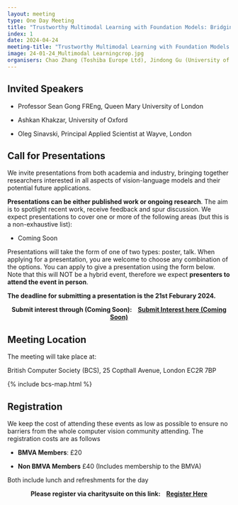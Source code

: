 ```yaml
---
layout: meeting
type: One Day Meeting
title: "Trustworthy Multimodal Learning with Foundation Models: Bridging the Gap between AI Research and Real World Applications. (24th April 2024) "
index: 1
date: 2024-04-24
meeting-title: "Trustworthy Multimodal Learning with Foundation Models: Bridging the Gap between AI Research and Real World Applications"
image: 24-01-24_Multimodal Learningcrop.jpg
organisers: Chao Zhang (Toshiba Europe Ltd), Jindong Gu (University of Oxford), Shitong Sun (Queen Mary University of London)
---
```


## Invited Speakers

* Professor Sean Gong FREng, Queen Mary University of London
 
* Ashkan Khakzar, University of Oxford
 
* Oleg Sinavski, Principal Applied Scientist at Wayve, London



## Call for Presentations

We invite presentations from both academia and industry, bringing together researchers interested in all aspects of vision-language models and their potential future applications. 

**Presentations can be either published work or ongoing research**. The aim is to spotlight recent work, receive feedback and spur discussion. We expect presentations to cover one or more of the following areas (but this is a non-exhaustive list):

* Coming Soon

Presentations will take the form of one of two types: poster, talk. When applying for a presentation, you are welcome to choose any combination of the options. You can apply to give a presentation using the form below.  Note that this will NOT be a hybrid event, therefore we expect **presenters to attend the event in person**.

**The deadline for submitting a presentation is the 21st Feburary 2024.**


<div class="alert mt-3 alert-info" style="text-align:center;">
<span><strong>Submit interest through (Coming Soon): &nbsp;&nbsp;
<a class="btn btn-warning" role="button" href="https://forhhms.gle/dJ5uw5i5F7jBQi977">Submit Interest here (Coming Soon)</a></strong></span>
</div>


## Meeting Location

The meeting will take place at:

British Computer Society (BCS), 25 Copthall Avenue, London EC2R 7BP

{% include bcs-map.html %}

## Registration

We keep the cost of attending these events as low as possible to ensure no barriers from the whole computer vision community attending. 
The registration costs are as follows 
- **BMVA Members**:  £20

- **Non BMVA Members**   £40 (Includes membership to the BMVA)

Both include lunch and refreshments for the day


<div class="alert mt-3 alert-info" style="text-align:center;">
<span><strong>Please register via charitysuite on this link: &nbsp;&nbsp;
<a class="btn btn-warning" role="button" href="https://bmva.charitysuite.com/events/iisghhgo4qt1">Register Here</a></strong></span>
</div>





